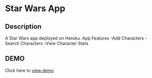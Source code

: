 # Star Wars App 

## Description
A Star Wars app deployed on Heroku. 
App Features
-Add Characters
-Search Characters
-View Character Stats

## DEMO
Click here to [view demo](https://expert-carnival-starwars.herokuapp.com/)